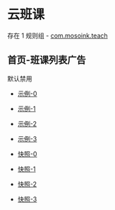 # 云班课

存在 1 规则组 - [com.mosoink.teach](/src/apps/com.mosoink.teach.ts)

## 首页-班课列表广告

默认禁用

- [示例-0](https://m.gkd.li/64072399/4f7366d4-77eb-4a11-8e08-26afc29f29ed)
- [示例-1](https://m.gkd.li/64072399/ab4a196f-725d-4e03-aabf-fb0eb6018f51)
- [示例-2](https://m.gkd.li/64072399/69bb91ee-5367-4819-94d7-90e357dd9d3c)
- [示例-3](https://m.gkd.li/64072399/695871fb-9c73-4c93-a6d1-18d90786604a)

- [快照-0](https://i.gkd.li/i/13778179)
- [快照-1](https://i.gkd.li/i/13786802)
- [快照-2](https://i.gkd.li/i/13784406)
- [快照-3](https://i.gkd.li/i/13778123)
